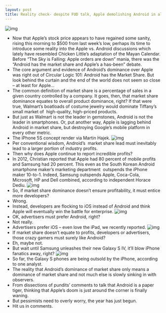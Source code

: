 ```yaml
---
layout: post
title: Reality check- despite FUD talk, Apple demolishing Android in all metrics that matter
---
```

![img](http://media.idownloadblog.com/wp-content/uploads/2011/07/Apple-and-Android-lightsaber-duel-e1311042231406.jpeg)
* Now that Apple’s stock price appears to have regained some sanity, rising this morning to $500 from last week’s low, perhaps its time to introduce some reality into the Apple vs. Android discussions which lately have resembled Chicken Little’s adaptation of the Mayan Calendar. Before “The Sky is Falling: Apple orders are down” mania, there was the “Android has the market share and Apple’s a has-been” debate.
* The core argument and evidence of Android’s dominance over Apple was right out of Circular Logic 101: Android has the Market Share. But look behind the curtain and the end of the world does not seem so close – at least for Apple…
* The common definition of market share is a percentage of sales in a given country controlled by a company. It goes, then, that market share dominance equates to overall product dominance, right? If that were true, Walmart’s boatloads of costume jewelry would dominate Tiffany’s small market of  high-quality, high-priced products.
* But just as Walmart is not the leader in gemstones, Android is not the leader in smartphones. Or, put another way, Apple is lagging behind Android in market share, but destroying Google’s mobile platform in every other metric.
* The iPhone 5S concept render via Martin Hajek.
![img](http://media.idownloadblog.com/wp-content/uploads/2013/01/iPhone-5S-Martin-uit-Utrecht-001.jpg)
* Per conventional wisdom, Android’s  market share lead must inevitably lead to a larger portion of industry profits.
* Then why does Apple continue to report incredible profits?
* In 2012, Christian reported that Apple had 80 percent of mobile profits and Samsung had 20 percent. This even as the South Korean Android smartphone maker’s marketing department  outspends the iPhone maker 10-to-1. Indeed, Samsung outspends Apple, Coca-Cola, Microsoft, HP and Dell combined, according to independent Horace Dediu.
![img](http://media.idownloadblog.com/wp-content/uploads/2013/01/Apple-and-Samsung-ad-expenses-Asymco-002.png)
* So, if market share dominance doesn’t ensure profitability, it must entice more developers?
* Wrong.
* Instead, developers are flocking to iOS instead of Android and think Apple will eventually win the battle for enterprise.
![img](http://media.idownloadblog.com/wp-content/uploads/2013/01/iPhone-5-mockup-Martin-uit-Utrecht-001.jpg)
* OK, advertisers must prefer Android, right?
* Not really.
* Advertisers prefer iOS – even love the iPad, we recently reported.
![img](http://media.idownloadblog.com/wp-content/uploads/2013/01/ipad-ad-click-rate-chart.png)
* If market share doesn’t equate to profits, developers or advertisers, those crazy gamers must surely like Android?
* Eh, maybe not.
* But wait until Samsung unleashes their new Galaxy S IV, it’ll blow iPhone fanatics away, right?
![img](http://media.idownloadblog.com/wp-content/uploads/2013/01/galaxy-s-iv-leak-sammobile-001.jpg)
* So far, the Galaxy S phones are being outsold by the iPhone, according to one analyst.
* The reality that Android’s dominance of market share only means a dominance of market share and not much else is slowly sinking in with observers.
* From dissections of pundits’ comments to talk that Android is a paper tiger, thinking that Apple’s doom is just around the corner is finally waning.
* But pessimists need to overly worry, the year has just begun.
* Hit us in comments.

